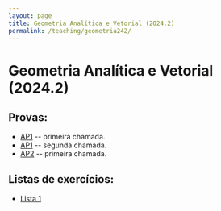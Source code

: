 ```yaml
---
layout: page
title: Geometria Analítica e Vetorial (2024.2)
permalink: /teaching/geometria242/
---
```


# Geometria Analítica e Vetorial (2024.2)

## Provas:
- [AP1]({{site.baseurl}}/teaching/geometria242/ap1.pdf) -- primeira chamada.
- [AP1]({{site.baseurl}}/teaching/geometria242/ap1-2nd.pdf) -- segunda chamada.
- [AP2]({{site.baseurl}}/teaching/geometria242/ap2.pdf) -- primeira chamada.

## Listas de exercícios:
- [Lista 1]({{site.baseurl}}/teaching/calculo242/lista-ap2.pdf)
